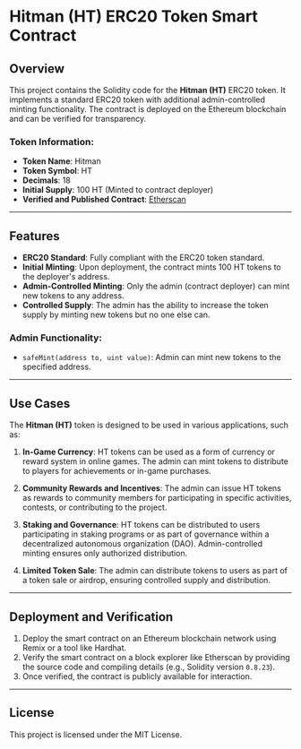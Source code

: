 # Hitman (HT) ERC20 Token Smart Contract

## Overview

This project contains the Solidity code for the **Hitman (HT)** ERC20 token. It implements a standard ERC20 token with additional admin-controlled minting functionality. The contract is deployed on the Ethereum blockchain and can be verified for transparency.

### Token Information:
- **Token Name**: Hitman
- **Token Symbol**: HT
- **Decimals**: 18
- **Initial Supply**: 100 HT (Minted to contract deployer)
- **Verified and Published Contract**: [Etherscan](https://sepolia.etherscan.io/address/0x5F65F0f7d2e118bAA4Db07aD6E1446466FA9d326#code)

---

## Features

- **ERC20 Standard**: Fully compliant with the ERC20 token standard.
- **Initial Minting**: Upon deployment, the contract mints 100 HT tokens to the deployer's address.
- **Admin-Controlled Minting**: Only the admin (contract deployer) can mint new tokens to any address.
- **Controlled Supply**: The admin has the ability to increase the token supply by minting new tokens but no one else can.

### Admin Functionality:
- `safeMint(address to, uint value)`: Admin can mint new tokens to the specified address.

---

## Use Cases

The **Hitman (HT)** token is designed to be used in various applications, such as:

1. **In-Game Currency**: HT tokens can be used as a form of currency or reward system in online games. The admin can mint tokens to distribute to players for achievements or in-game purchases.
   
2. **Community Rewards and Incentives**: The admin can issue HT tokens as rewards to community members for participating in specific activities, contests, or contributing to the project.
   
3. **Staking and Governance**: HT tokens can be distributed to users participating in staking programs or as part of governance within a decentralized autonomous organization (DAO). Admin-controlled minting ensures only authorized distribution.

4. **Limited Token Sale**: The admin can distribute tokens to users as part of a token sale or airdrop, ensuring controlled supply and distribution.

---

## Deployment and Verification

1. Deploy the smart contract on an Ethereum blockchain network using Remix or a tool like Hardhat.
2. Verify the smart contract on a block explorer like Etherscan by providing the source code and compiling details (e.g., Solidity version `0.8.23`).
3. Once verified, the contract is publicly available for interaction.

---

## License

This project is licensed under the MIT License.
